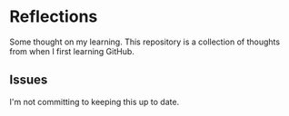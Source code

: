 # Reflections
Some thought on my learning. This repository is a collection
of thoughts from when I first learning GitHub.

## Issues
I'm not committing to keeping this up to date.


